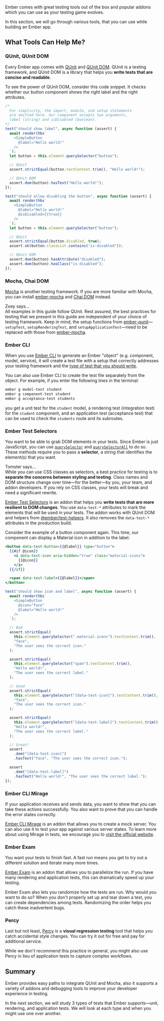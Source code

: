 Ember comes with great testing tools out of the box and popular addons which you can use as your testing game evolves.

In this section, we will go through various tools, that you can use while building an Ember app.

## What Tools Can Help Me?

### QUnit, QUnit DOM

Every Ember app comes with [QUnit](http://qunitjs.com/) and [QUnit DOM](https://github.com/simplabs/qunit-dom). QUnit is a testing framework, and QUnit DOM is a library that helps you **write tests that are concise and readable**.

To see the power of QUnit DOM, consider this code snippet. It checks whether our button component shows the right label and the right attributes.

```javascript {data-filename=tests/integration/components/simple-button-test.js}
/*
  For simplicity, the import, module, and setup statements
  are omitted here. Our component accepts two arguments,
  label (string) and isDisabled (boolean).
*/
test("should show label", async function (assert) {
  await render(hbs`
    <SimpleButton
      @label="Hello world!"
    />
  `);
  let button = this.element.querySelector("button");

  // QUnit
  assert.strictEqual(button.textContent.trim(), "Hello world!");

  // QUnit DOM
  assert.dom(button).hasText("Hello world!");
});

test("should allow disabling the button", async function (assert) {
  await render(hbs`
    <SimpleButton
      @label="Hello world!"
      @isDisabled={{true}}
    />
  `);
  let button = this.element.querySelector("button");

  // QUnit
  assert.strictEqual(button.disabled, true);
  assert.ok(button.classList.contains("is-disabled"));

  // QUnit DOM
  assert.dom(button).hasAttribute("disabled");
  assert.dom(button).hasClass("is-disabled");
});
```

### Mocha, Chai DOM

[Mocha](https://mochajs.org/) is another testing framework. If you are more familiar with Mocha, you can install [ember-mocha](https://github.com/emberjs/ember-mocha) and [Chai DOM](https://www.chaijs.com/plugins/chai-dom/) instead.

<div class="cta">
  <div class="cta-note">
    <div class="cta-note-body">
      <div class="cta-note-heading">Zoey says...</div>
      <div class="cta-note-message">
        All examples in this guide follow QUnit. Rest assured, the best practices for testing that we present in this guide are independent of your choice of testing framework. Keep in mind, the setup functions from <a href="https://github.com/emberjs/ember-qunit" target="_blank" rel="noopener noreferrer">ember-qunit</a>—<code>setupTest</code>, <code>setupRenderingTest</code>, and <code>setupApplicationTest</code>—need to be replaced with those from <a href="https://github.com/emberjs/ember-mocha" target="_blank" rel="noopener noreferrer">ember-mocha</a>.
      </div>
    </div>
    <img src="/images/mascots/zoey.png" role="presentation" alt="">
  </div>
</div>

### Ember CLI

When you use [Ember CLI](https://ember-cli.com/generators-and-blueprints) to generate an Ember "object" (e.g. component, model, service), it will create a test file with a setup that correctly addresses your testing framework and the [type of test that you should write](../test-types).

You can also use Ember CLI to create the test file separately from the object. For example, if you enter the following lines in the terminal:

```bash
ember g model-test student
ember g component-test student
ember g acceptance-test students
```

you get a unit test for the `student` model, a rendering test (integration test) for the `student` component, and an application test (acceptance test) that can be used to check the `students` route and its subroutes.

### Ember Test Selectors

You want to be able to grab DOM elements in your tests. Since Ember is just JavaScript, you can use [`querySelector`](https://developer.mozilla.org/docs/Web/API/Element/querySelector) and [`querySelectorAll`](https://developer.mozilla.org/docs/Web/API/Element/querySelectorAll) to do so. These methods require you to pass a **selector**, a string that identifies the element(s) that you want.

<div class="cta">
  <div class="cta-note">
    <div class="cta-note-body">
      <div class="cta-note-heading">Tomster says...</div>
      <div class="cta-note-message">
        While you can use CSS classes as selectors, a best practice for testing is to <strong>separate the concerns between styling and testing</strong>. Class names and DOM structure change over time—for the better—by you, your team, and addon developers. If you rely on CSS classes, your tests will break and need a significant rewrite.
      </div>
    </div>
    <img src="/images/mascots/tomster.png" role="presentation" alt="">
  </div>
</div>

[Ember Test Selectors](https://github.com/simplabs/ember-test-selectors) is an addon that helps you **write tests that are more resilient to DOM changes**. You use `data-test-*` attributes to mark the elements that will be used in your tests. The addon works with QUnit DOM and helpers from [@ember/test-helpers](https://github.com/emberjs/ember-test-helpers/). It also removes the `data-test-*` attributes in the production build.

Consider the example of a button component again. This time, our component can display a Material icon in addition to the label.

```handlebars {data-filename=app/components/simple-button.hbs}
<button data-test-button={{@label}} type="button">
  {{#if @icon}}
    <i data-test-icon aria-hidden="true" class="material-icons">
      {{@icon}}
    </i>
  {{/if}}

  <span data-test-label>{{@label}}</span>
</button>
```

```javascript {data-filename=tests/integration/components/simple-button-test.js}
test("should show icon and label", async function (assert) {
  await render(hbs`
    <SimpleButton
      @icon="face"
      @label="Hello world!"
    />
  `);

  // Bad
  assert.strictEqual(
    this.element.querySelector(".material-icons").textContent.trim(),
    "face",
    "The user sees the correct icon."
  );

  assert.strictEqual(
    this.element.querySelector("span").textContent.trim(),
    "Hello world!",
    "The user sees the correct label."
  );

  // Good
  assert.strictEqual(
    this.element.querySelector("[data-test-icon]").textContent.trim(),
    "face",
    "The user sees the correct icon."
  );

  assert.strictEqual(
    this.element.querySelector("[data-test-label]").textContent.trim(),
    "Hello world!",
    "The user sees the correct label."
  );

  // Great!
  assert
    .dom("[data-test-icon]")
    .hasText("face", "The user sees the correct icon.");

  assert
    .dom("[data-test-label]")
    .hasText("Hello world!", "The user sees the correct label.");
});
```

### Ember CLI Mirage

If your application receives and sends data, you want to show that you can take these actions successfully. You also want to prove that you can handle the error states correctly.

[Ember CLI Mirage](https://www.ember-cli-mirage.com/) is an addon that allows you to create a mock server. You can also use it to test your app against various server states. To learn more about using Mirage in tests, we encourage you to [visit the official website](https://www.ember-cli-mirage.com/docs/testing/acceptance-tests).

### Ember Exam

You want your tests to finish fast. A fast run means you get to try out a different solution and iterate many more times.

[Ember Exam](https://github.com/ember-cli/ember-exam) is an addon that allows you to parallelize the run. If you have many rendering and application tests, this can dramatically speed up your testing.

Ember Exam also lets you randomize how the tests are run. Why would you want to do so? When you don't properly set up and tear down a test, you can create dependencies among tests. Randomizing the order helps you catch these inadvertent bugs.

### Percy

Last but not least, [Percy](https://percy.io/) is a **visual regression testing** tool that helps you catch accidental style changes. You can try it out for free and pay for additional service.

While we don't recommend this practice in general, you might also use Percy in lieu of application tests to capture complex workflows.

## Summary

Ember provides easy paths to integrate QUnit and Mocha, also it supports a variety of addons and debugging tools to improve your developer experience in testing.

In the next section, we will study 3 types of tests that Ember supports—unit, rendering, and application tests. We will look at each type and when you might use one over another.
